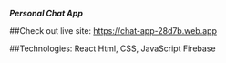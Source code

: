 ***Personal Chat App***

##Check out live site:
https://chat-app-28d7b.web.app

##Technologies:
React
Html, CSS, JavaScript
Firebase